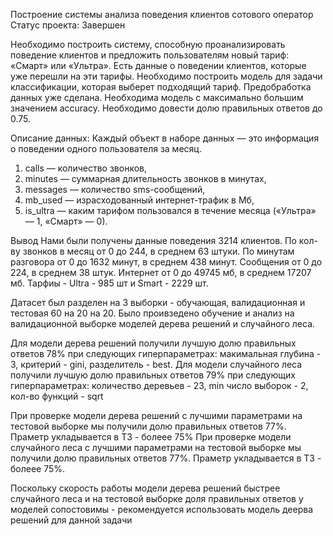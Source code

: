 Построение системы анализа поведения клиентов сотового оператор
Статус проекта: Завершен

Необходимо построить систему, способную проанализировать поведение клиентов и предложить пользователям новый тариф: «Смарт» или «Ультра».
Есть данные о поведении клиентов, которые уже перешли на эти тарифы. Необходимо построить модель для задачи классификации, которая выберет подходящий тариф. Предобработка данных уже сделана. Необходима модель с максимально большим значением accuracy. Необходимо довести долю правильных ответов до 0.75.

Описание данных:
Каждый объект в наборе данных — это информация о поведении одного пользователя за месяц. 
1. сalls — количество звонков,
2. minutes — суммарная длительность звонков в минутах,
3. messages — количество sms-сообщений,
4. mb_used — израсходованный интернет-трафик в Мб,
5. is_ultra — каким тарифом пользовался в течение месяца («Ультра» — 1, «Смарт» — 0).



Вывод
Нами были получены данные поведения 3214 клиентов. По кол-ву звонков в месяц от 0 до 244, в среднем 63 штуки. По минутам разговора от 0 до 1632 минут, в среднем 438 минут. Сообщения от 0 до 224, в среднем 38 штук. Интернет от 0 до 49745 мб, в среднем 17207 мб. Тарфиы - Ultra - 985 шт и Smart - 2229 шт.

Датасет был разделен на 3 выборки - обучающая, валидационная и тестовая 60 на 20 на 20. Было проивзедено обучение и анализ на валидационной выборке моделей дерева решений и случайного леса.

Для модели дерева решений получили лучшую долю правильных ответов 78% при следующих гиперпараметрах: макимальная глубина - 3, критерий - gini, разделитель - best. Для модели случайного леса получили лучшую долю правильных ответов 79% при следующих гиперпараметрах: количество деревьев - 23, min число выборок - 2, кол-во функций - sqrt

При проверке модели дерева решений с лучшими параметрами на тестовой выборке мы получили долю правильных ответов 77%. Праметр укладывается в ТЗ - болеее 75% При проверке модели случайного леса c лучшими параметрами на тестовой выборке мы получили долю правильных ответов 77%. Праметр укладывается в ТЗ - болеее 75%.

Поскольку скорость работы модели дерева решений быстрее случайного леса и на тестовой выборке доля правильных ответов у моделей сопостовимы - рекомендуется использовать модель деерва решений для данной задачи